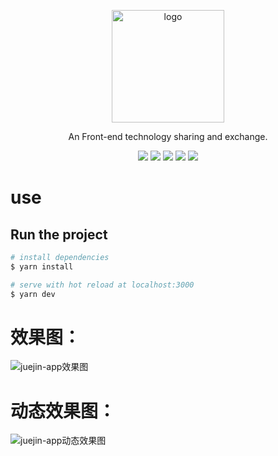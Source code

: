 <p align="center">
  <a href="https://github.com/shunyue1320/juejin-app" target="_blank">
    <img width="180" src="https://b-gold-cdn.xitu.io/v3/static/img/logo.a7995ad.svg" alt="logo">
  </a>
</p>

<div align="center">

An Front-end technology sharing and exchange.

[![](https://img.shields.io/badge/Juejin-掘金-007FFF)](https://juejin.im/user/3702810894152983)
[![](https://img.shields.io/badge/CSDN-博客-E33E33)](https://blog.csdn.net/qq_41614928)
[![](https://img.shields.io/badge/Zhihu-知乎-0084FF)](https://www.zhihu.com/people/shun-yue-45)
[![](https://img.shields.io/badge/bilili-哔哩哔哩-FF69b4)](https://space.bilibili.com/475498258)
[![](https://img.shields.io/badge/公众号-爱看编程-7ED957)](#爱看编程)

</div>



# use

## Run the project 

```bash
# install dependencies
$ yarn install

# serve with hot reload at localhost:3000
$ yarn dev
```
# 效果图：
![juejin-app效果图](https://images.gitee.com/uploads/images/2020/0929/222659_0e3c2300_5680075.png)
# 动态效果图：
![juejin-app动态效果图](https://github.com/shunyue1320/juejin-app/blob/master/1.gif)

